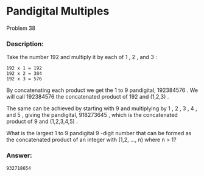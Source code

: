 # Pandigital Multiples
Problem 38
### Description:
Take the number 192
 and multiply it by each of 1
, 2
, and 3
:
```
192 x 1 = 192
192 x 2 = 384
192 x 3 = 576
```
By concatenating each product we get the 1
 to 9
 pandigital, 192384576
. We will call 192384576
 the concatenated product of 192
 and (1,2,3)
.

The same can be achieved by starting with 9
 and multiplying by 1
, 2
, 3
, 4
, and 5
, giving the pandigital, 918273645
, which is the concatenated product of 9
 and (1,2,3,4,5)
.

What is the largest 1
 to 9
 pandigital 9
-digit number that can be formed as the concatenated product of an integer with (1,2, ..., n)
 where n > 1?

 ### Answer:
 ```
 932718654
 ```